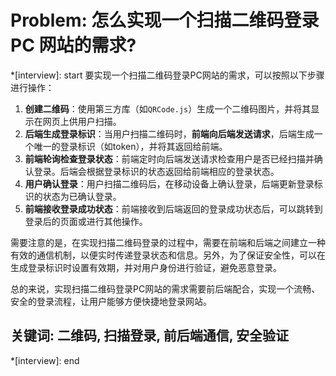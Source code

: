 # Problem: 怎么实现一个扫描二维码登录 PC 网站的需求?

*[interview]: start
要实现一个扫描二维码登录PC网站的需求，可以按照以下步骤进行操作：

1. **创建二维码**：使用第三方库（如`QRCode.js`）生成一个二维码图片，并将其显示在网页上供用户扫描。
2. **后端生成登录标识**：当用户扫描二维码时，**前端向后端发送请求**，后端生成一个唯一的登录标识（如token），并将其返回给前端。
3. **前端轮询检查登录状态**：前端定时向后端发送请求检查用户是否已经扫描并确认登录。后端会根据登录标识的状态返回给前端相应的登录状态。
4. **用户确认登录**：用户扫描二维码后，在移动设备上确认登录，后端更新登录标识的状态为已确认登录。
5. **前端接收登录成功状态**：前端接收到后端返回的登录成功状态后，可以跳转到登录后的页面或进行其他操作。

需要注意的是，在实现扫描二维码登录的过程中，需要在前端和后端之间建立一种有效的通信机制，以便实时传递登录状态和信息。另外，为了保证安全性，可以在生成登录标识时设置有效期，并对用户身份进行验证，避免恶意登录。

总的来说，实现扫描二维码登录PC网站的需求需要前后端配合，实现一个流畅、安全的登录流程，让用户能够方便快捷地登录网站。

## 关键词: 二维码, 扫描登录, 前后端通信, 安全验证
*[interview]: end

